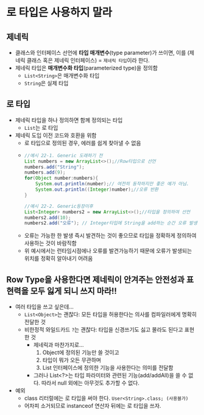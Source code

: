 # 로 타입은 사용하지 말라

## 제네릭
- 클래스와 인터페이스 선언에 **타입 매개변수**(type parameter)가 쓰이면, 이를 (제네릭 클래스 혹은 제네릭 인터페이스) = `제네릭 타입`이라 한다. 
- 제네릭 타입은 **매개변수화 타입**(parameterized type)을 정의함
    * `List<String>`은 매개변수화 타입
    * `String`은 실제 타입


## 로 타입
- 제네릭 타입을 하나 정의하면 함께 정의되는 타입
    * `List`는 로 타입
- 제네릭 도입 이전 코드와 호환을 위함
    * 로 타입으로 정의된 경우, 에러를 쉽게 찾아낼 수 없음
    * ```java
      //예시 22-1. Generic 도래하기 전
      List numbers = new ArrayList<>();//Row타입으로 선언
      numbers.add("String");
      numbers.add(9);
      for(Object number:numbers){
          System.out.println(number);// 여전히 동작하지만 좋은 예가 아님. 
          System.out.println((Integer)number);//오류 반환
      }

      //예시 22-2. Generic등장이후
      List<Integer> numbers2 = new ArrayList<>();//타입을 정의하여 선언
      numbers2.add(10);
      numbers2.add("오류"); // Integer타입에 String을 add하는 순간 오류 발생
      ```
    * 오류는 가능한 한 발생 즉시 발견하는 것이 좋으므로 타입을 정확하게 정의하여 사용하는 것이 바람직함
    * 위 예시에서는 런타임시점에나 오류를 발견가능하기 때문에 오류가 발생되는 위치를 정확히 알아내기 어려움


## Row Type을 사용한다면 제네릭이 안겨주는 안전성과 표현력을 모두 잃게 되니 쓰지 마라!!
- 여러 타입을 쓰고 싶은데...
    * `List<Object>`는 괜찮다: 모든 타입을 허용한다는 의사를 컴파일러에게 명확히 전달한 것
    * 비한정적 와일드카드 `?`는 괜찮다: 타입을 신경쓰기도 싫고 몰라도 된다고 표현한 것
        + 제네릭과 마찬가지로...
            1. Object에 정의된 기능만 쓸 것이고
            2. 타입이 뭐가 오든 무관하며
            3. List 인터페이스에 정의한 기능을 사용한다는 의미를 전달함
        + 그러나 List<?>는 타입 파라미터와 관련된 기능(add/addAll)을 쓸 수 없다. 따라서 null 외에는 아무것도 추가할 수 없다.
- 예외
    * class 리터럴에는 로 타입을 써야 한다. `User<String>.class; (사용블가)`
    * 어차피 소거되므로 instanceof 연산자 뒤에는 로 타입을 쓰자.
